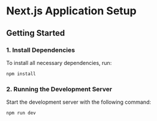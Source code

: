 # Next.js Application Setup

## Getting Started

### 1. Install Dependencies

To install all necessary dependencies, run:

```sh
npm install
```

### 2. Running the Development Server

Start the development server with the following command:

```sh
npm run dev
```


